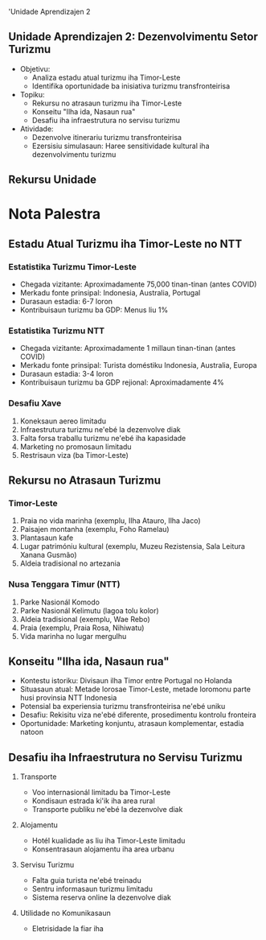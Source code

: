'Unidade Aprendizajen 2

## Unidade Aprendizajen 2: Dezenvolvimentu Setor Turizmu
- Objetivu:
  * Analiza estadu atual turizmu iha Timor-Leste
  * Identifika oportunidade ba inisiativa turizmu transfronteirisa
- Topiku:
  * Rekursu no atrasaun turizmu iha Timor-Leste
  * Konseitu "Ilha ida, Nasaun rua"
  * Desafiu iha infraestrutura no servisu turizmu
- Atividade:
  * Dezenvolve itinerariu turizmu transfronteirisa
  * Ezersisiu simulasaun: Haree sensitividade kultural iha dezenvolvimentu turizmu

## Rekursu Unidade

# Nota Palestra

## Estadu Atual Turizmu iha Timor-Leste no NTT

### Estatistika Turizmu Timor-Leste
- Chegada vizitante: Aproximadamente 75,000 tinan-tinan (antes COVID)
- Merkadu fonte prinsipal: Indonesia, Australia, Portugal
- Durasaun estadia: 6-7 loron
- Kontribuisaun turizmu ba GDP: Menus liu 1%

### Estatistika Turizmu NTT
- Chegada vizitante: Aproximadamente 1 millaun tinan-tinan (antes COVID)
- Merkadu fonte prinsipal: Turista doméstiku Indonesia, Australia, Europa
- Durasaun estadia: 3-4 loron
- Kontribuisaun turizmu ba GDP rejional: Aproximadamente 4%

### Desafiu Xave
1. Koneksaun aereo limitadu
2. Infraestrutura turizmu ne'ebé la dezenvolve diak
3. Falta forsa traballu turizmu ne'ebé iha kapasidade
4. Marketing no promosaun limitadu
5. Restrisaun viza (ba Timor-Leste)

## Rekursu no Atrasaun Turizmu

### Timor-Leste
1. Praia no vida marinha (exemplu, Ilha Atauro, Ilha Jaco)
2. Paisajen montanha (exemplu, Foho Ramelau)
3. Plantasaun kafe
4. Lugar patrimóniu kultural (exemplu, Muzeu Rezistensia, Sala Leitura Xanana Gusmão)
5. Aldeia tradisional no artezania

### Nusa Tenggara Timur (NTT)
1. Parke Nasionál Komodo
2. Parke Nasionál Kelimutu (lagoa tolu kolor)
3. Aldeia tradisional (exemplu, Wae Rebo)
4. Praia (exemplu, Praia Rosa, Nihiwatu)
5. Vida marinha no lugar mergulhu

## Konseitu "Ilha ida, Nasaun rua"

- Kontestu istoriku: Divisaun ilha Timor entre Portugal no Holanda
- Situasaun atual: Metade lorosae Timor-Leste, metade loromonu parte husi provinsia NTT Indonesia
- Potensial ba experiensia turizmu transfronteirisa ne'ebé uniku
- Desafiu: Rekisitu viza ne'ebé diferente, prosedimentu kontrolu fronteira
- Oportunidade: Marketing konjuntu, atrasaun komplementar, estadia natoon

## Desafiu iha Infraestrutura no Servisu Turizmu

1. Transporte
   - Voo internasionál limitadu ba Timor-Leste
   - Kondisaun estrada ki'ik iha area rural
   - Transporte publiku ne'ebé la dezenvolve diak

2. Alojamentu
   - Hotél kualidade as liu iha Timor-Leste limitadu
   - Konsentrasaun alojamentu iha area urbanu

3. Servisu Turizmu
   - Falta guia turista ne'ebé treinadu
   - Sentru informasaun turizmu limitadu
   - Sistema reserva online la dezenvolve diak

4. Utilidade no Komunikasaun
   - Eletrisidade la fiar iha